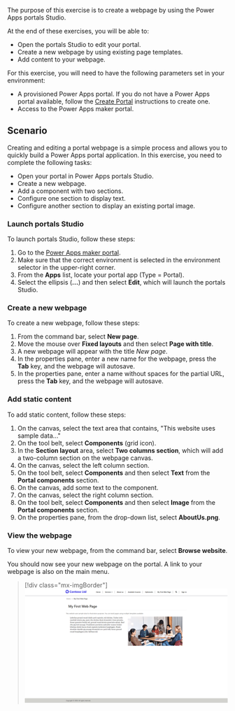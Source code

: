 The purpose of this exercise is to create a webpage by using the Power Apps portals Studio.

At the end of these exercises, you will be able to:

- Open the portals Studio to edit your portal.
- Create a new webpage by using existing page templates.
- Add content to your webpage.

For this exercise, you will need to have the following parameters set in your environment:

- A provisioned Power Apps portal. If you do not have a Power Apps portal available, follow the [Create Portal](/powerapps/maker/portals/create-portal/?azure-portal=true) instructions to create one.
- Access to the Power Apps maker portal.

## Scenario

Creating and editing a portal webpage is a simple process and allows you to quickly build a Power Apps portal application. In this exercise, you need to complete the following tasks:

- Open your portal in Power Apps portals Studio.
- Create a new webpage. 
- Add a component with two sections. 
- Configure one section to display text. 
- Configure another section to display an existing portal image.

### Launch portals Studio

To launch portals Studio, follow these steps:

1. Go to the [Power Apps maker portal](https://make.powerapps.com/?azure-portal=true).
1. Make sure that the correct environment is selected in the environment selector in the upper-right corner.
1. From the **Apps** list, locate your portal app (Type = Portal).
1. Select the ellipsis (**...**) and then select **Edit**, which will launch the portals Studio.

### Create a new webpage

To create a new webpage, follow these steps:

1. From the command bar, select **New page**.
1. Move the mouse over **Fixed layouts** and then select **Page with title**.
1. A new webpage will appear with the title *New page*.
1. In the properties pane, enter a new name for the webpage, press the **Tab** key, and the webpage will autosave.
1. In the properties pane, enter a name without spaces for the partial URL, press the **Tab** key, and the webpage will autosave.

### Add static content

To add static content, follow these steps:

1. On the canvas, select the text area that contains, "This website uses sample data..."
1. On the tool belt, select **Components** (grid icon).
1. In the **Section layout** area, select **Two columns section**, which will add a two-column section on the webpage canvas.
1. On the canvas, select the left column section.
1. On the tool belt, select **Components** and then select **Text** from the **Portal components** section.
1. On the canvas, add some text to the component.
1. On the canvas, select the right column section.
1. On the tool belt, select **Components** and then select **Image** from the **Portal components** section.
1. On the properties pane, from the drop-down list, select **AboutUs.png**.

### View the webpage

To view your new webpage, from the command bar, select **Browse website**. 

You should now see your new webpage on the portal. A link to your webpage is also on the main menu.

> [!div class="mx-imgBorder"]
> [![Screenshot of the My first web page on the portal.](../media/4-first-web-page-ss.png)](../media/4-first-web-page-ss.png#lightbox)

